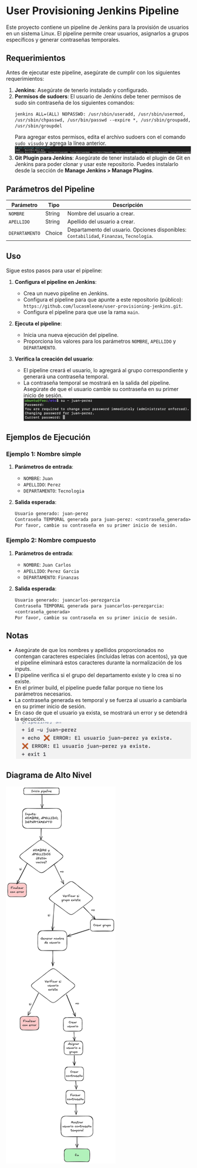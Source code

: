 # User Provisioning Jenkins Pipeline

Este proyecto contiene un pipeline de Jenkins para la provisión de usuarios en un sistema Linux. El pipeline permite crear usuarios, asignarlos a grupos específicos y generar contraseñas temporales.

## Requerimientos

Antes de ejecutar este pipeline, asegúrate de cumplir con los siguientes requerimientos:

1. **Jenkins**: Asegúrate de tenerlo instalado y configurado.
2. **Permisos de sudoers**: El usuario de Jenkins debe tener permisos de sudo sin contraseña de los siguientes comandos:
    ```plaintext
    jenkins ALL=(ALL) NOPASSWD: /usr/sbin/useradd, /usr/sbin/usermod, /usr/sbin/chpasswd, /usr/bin/passwd --expire *, /usr/sbin/groupadd, /usr/sbin/groupdel
    ```
    Para agregar estos permisos, edita el archivo sudoers con el comando `sudo visudo` y agrega la línea anterior.
    ![sudoers](/media/sudofile.png)
3. **Git Plugin para Jenkins**: Asegúrate de tener instalado el plugin de Git en Jenkins para poder clonar y usar este repositorio. Puedes instalarlo desde la sección de **Manage Jenkins > Manage Plugins**.

## Parámetros del Pipeline

| Parámetro    | Tipo    | Descripción |
|--------------|---------|-------------|
| `NOMBRE`     | String  | Nombre del usuario a crear. |
| `APELLIDO`   | String  | Apellido del usuario a crear. |
| `DEPARTAMENTO` | Choice  | Departamento del usuario. Opciones disponibles: `Contabilidad`, `Finanzas`, `Tecnologia`. |

## Uso

Sigue estos pasos para usar el pipeline:

1. **Configura el pipeline en Jenkins**:
    - Crea un nuevo pipeline en Jenkins.
    - Configura el pipeline para que apunte a este repositorio (público):  
      `https://github.com/lucasmleone/user-provisioning-jenkins.git`.
    - Configura el pipeline para que use la rama `main`.

2. **Ejecuta el pipeline**:
    - Inicia una nueva ejecución del pipeline.
    - Proporciona los valores para los parámetros `NOMBRE`, `APELLIDO` y `DEPARTAMENTO`.

3. **Verifica la creación del usuario**:
    - El pipeline creará el usuario, lo agregará al grupo correspondiente y generará una contraseña temporal.
    - La contraseña temporal se mostrará en la salida del pipeline.  
      Asegúrate de que el usuario cambie su contraseña en su primer inicio de sesión.  
      ![Cambio de contraseña](/media/newPassword.png)

## Ejemplos de Ejecución

### Ejemplo 1: Nombre simple

1. **Parámetros de entrada**:
    - `NOMBRE`: `Juan`
    - `APELLIDO`: `Perez`
    - `DEPARTAMENTO`: `Tecnologia`

2. **Salida esperada**:
    ```plaintext
    Usuario generado: juan-perez
    Contraseña TEMPORAL generada para juan-perez: <contraseña_generada>
    Por favor, cambie su contraseña en su primer inicio de sesión.
    ```

### Ejemplo 2: Nombre compuesto

1. **Parámetros de entrada**:
    - `NOMBRE`: `Juan Carlos`
    - `APELLIDO`: `Perez Garcia`
    - `DEPARTAMENTO`: `Finanzas`

2. **Salida esperada**:
    ```plaintext
    Usuario generado: juancarlos-perezgarcia
    Contraseña TEMPORAL generada para juancarlos-perezgarcia: <contraseña_generada>
    Por favor, cambie su contraseña en su primer inicio de sesión.
    ```

## Notas

- Asegúrate de que los nombres y apellidos proporcionados no contengan caracteres especiales (incluidas letras con acentos), ya que el pipeline eliminará estos caracteres durante la normalización de los inputs.
- El pipeline verifica si el grupo del departamento existe y lo crea si no existe.
- En el primer build, el pipeline puede fallar porque no tiene los parámetros necesarios.
- La contraseña generada es temporal y se fuerza al usuario a cambiarla en su primer inicio de sesión.
- En caso de que el usuario ya exista, se mostrará un error y se detendrá la ejecución.  
  ![Usuario existente](media/userFail.png)

## Diagrama de Alto Nivel

![Diagrama](/media/Diagrama.png)
